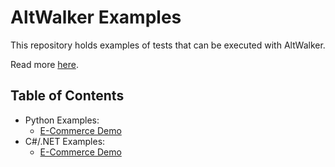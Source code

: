 # AltWalker Examples

This repository holds examples of tests that can be executed with AltWalker.

Read more [here](https://altom.gitlab.io/altwalker/altwalker/examples.html).

## Table of Contents

* Python Examples:
    * [E-Commerce Demo](/python-ecommerce/README.md)
* C#/.NET Examples:
    * [E-Commerce Demo](/dotnet-ecommerce/README.md)
